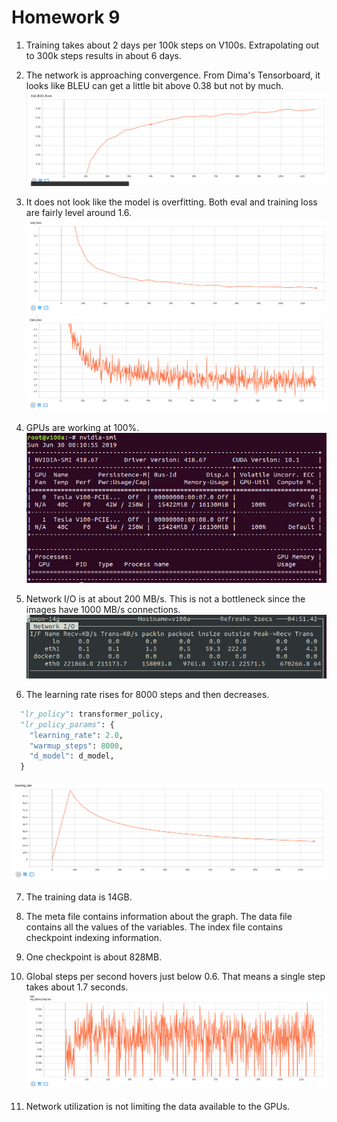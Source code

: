 # Homework 9

1. Training takes about 2 days per 100k steps on V100s.  Extrapolating out to 300k steps results in about 6 days.

2. The network is approaching convergence.  From Dima's Tensorboard, it looks like BLEU can get a little bit above 0.38 but not by much.
![bleu](images/bleu.png)

3. It does not look like the model is overfitting.  Both eval and training loss are fairly level around 1.6.
![eval_loss](images/eval_loss.png)
![train_loss](images/train_loss.png)

4. GPUs are working at 100%.
![gpu_usage](images/gpu_usage.png)

5. Network I/O is at about 200 MB/s.  This is not a bottleneck since the images have 1000 MB/s connections.
![nmon](images/nmon.png)

6. The learning rate rises for 8000 steps and then decreases.  
```python
  "lr_policy": transformer_policy,
  "lr_policy_params": {
    "learning_rate": 2.0,
    "warmup_steps": 8000,
    "d_model": d_model,
  }
```
![learning_rate](images/learning_rate.png)

7. The training data is 14GB.

8. The meta file contains information about the graph.  The data file contains all the values of the variables.  The index file contains checkpoint indexing information.

9. One checkpoint is about 828MB.

10. Global steps per second hovers just below 0.6.  That means a single step takes about 1.7 seconds.
![global_step](images/global_step.png)

11. Network utilization is not limiting the data available to the GPUs.
